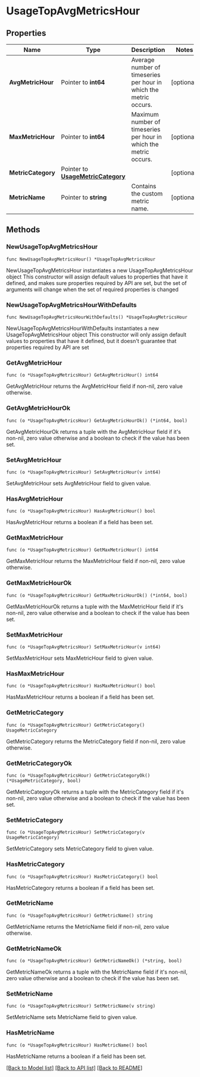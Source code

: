 # UsageTopAvgMetricsHour

## Properties

Name | Type | Description | Notes
------------ | ------------- | ------------- | -------------
**AvgMetricHour** | Pointer to **int64** | Average number of timeseries per hour in which the metric occurs. | [optional] 
**MaxMetricHour** | Pointer to **int64** | Maximum number of timeseries per hour in which the metric occurs. | [optional] 
**MetricCategory** | Pointer to [**UsageMetricCategory**](UsageMetricCategory.md) |  | [optional] 
**MetricName** | Pointer to **string** | Contains the custom metric name. | [optional] 

## Methods

### NewUsageTopAvgMetricsHour

`func NewUsageTopAvgMetricsHour() *UsageTopAvgMetricsHour`

NewUsageTopAvgMetricsHour instantiates a new UsageTopAvgMetricsHour object
This constructor will assign default values to properties that have it defined,
and makes sure properties required by API are set, but the set of arguments
will change when the set of required properties is changed

### NewUsageTopAvgMetricsHourWithDefaults

`func NewUsageTopAvgMetricsHourWithDefaults() *UsageTopAvgMetricsHour`

NewUsageTopAvgMetricsHourWithDefaults instantiates a new UsageTopAvgMetricsHour object
This constructor will only assign default values to properties that have it defined,
but it doesn't guarantee that properties required by API are set

### GetAvgMetricHour

`func (o *UsageTopAvgMetricsHour) GetAvgMetricHour() int64`

GetAvgMetricHour returns the AvgMetricHour field if non-nil, zero value otherwise.

### GetAvgMetricHourOk

`func (o *UsageTopAvgMetricsHour) GetAvgMetricHourOk() (*int64, bool)`

GetAvgMetricHourOk returns a tuple with the AvgMetricHour field if it's non-nil, zero value otherwise
and a boolean to check if the value has been set.

### SetAvgMetricHour

`func (o *UsageTopAvgMetricsHour) SetAvgMetricHour(v int64)`

SetAvgMetricHour sets AvgMetricHour field to given value.

### HasAvgMetricHour

`func (o *UsageTopAvgMetricsHour) HasAvgMetricHour() bool`

HasAvgMetricHour returns a boolean if a field has been set.

### GetMaxMetricHour

`func (o *UsageTopAvgMetricsHour) GetMaxMetricHour() int64`

GetMaxMetricHour returns the MaxMetricHour field if non-nil, zero value otherwise.

### GetMaxMetricHourOk

`func (o *UsageTopAvgMetricsHour) GetMaxMetricHourOk() (*int64, bool)`

GetMaxMetricHourOk returns a tuple with the MaxMetricHour field if it's non-nil, zero value otherwise
and a boolean to check if the value has been set.

### SetMaxMetricHour

`func (o *UsageTopAvgMetricsHour) SetMaxMetricHour(v int64)`

SetMaxMetricHour sets MaxMetricHour field to given value.

### HasMaxMetricHour

`func (o *UsageTopAvgMetricsHour) HasMaxMetricHour() bool`

HasMaxMetricHour returns a boolean if a field has been set.

### GetMetricCategory

`func (o *UsageTopAvgMetricsHour) GetMetricCategory() UsageMetricCategory`

GetMetricCategory returns the MetricCategory field if non-nil, zero value otherwise.

### GetMetricCategoryOk

`func (o *UsageTopAvgMetricsHour) GetMetricCategoryOk() (*UsageMetricCategory, bool)`

GetMetricCategoryOk returns a tuple with the MetricCategory field if it's non-nil, zero value otherwise
and a boolean to check if the value has been set.

### SetMetricCategory

`func (o *UsageTopAvgMetricsHour) SetMetricCategory(v UsageMetricCategory)`

SetMetricCategory sets MetricCategory field to given value.

### HasMetricCategory

`func (o *UsageTopAvgMetricsHour) HasMetricCategory() bool`

HasMetricCategory returns a boolean if a field has been set.

### GetMetricName

`func (o *UsageTopAvgMetricsHour) GetMetricName() string`

GetMetricName returns the MetricName field if non-nil, zero value otherwise.

### GetMetricNameOk

`func (o *UsageTopAvgMetricsHour) GetMetricNameOk() (*string, bool)`

GetMetricNameOk returns a tuple with the MetricName field if it's non-nil, zero value otherwise
and a boolean to check if the value has been set.

### SetMetricName

`func (o *UsageTopAvgMetricsHour) SetMetricName(v string)`

SetMetricName sets MetricName field to given value.

### HasMetricName

`func (o *UsageTopAvgMetricsHour) HasMetricName() bool`

HasMetricName returns a boolean if a field has been set.


[[Back to Model list]](../README.md#documentation-for-models) [[Back to API list]](../README.md#documentation-for-api-endpoints) [[Back to README]](../README.md)


